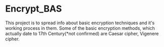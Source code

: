 # Encrypt_BAS

This project is to spread info about basic encryption techniques and it's working process in them.
Some of the basic encryption methods, which actually date to 17th Century(*not confirmed) are Caesar cipher, Vigenere cipher.